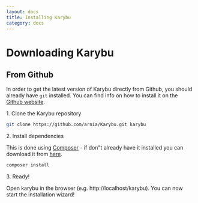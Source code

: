 ```yaml
---
layout: docs
title: Installing Karybu
category: docs
---
```


# Downloading Karybu

## From Github

In order to get the latest version of Karybu directly from Github, you should already have `git` installed. You can find info on how to install it on the [Github website](https://help.github.com/articles/set-up-git).

1\. Clone the Karybu repository

```sh
git clone https://github.com/arnia/Karybu.git karybu
```

2\. Install dependencies

This is done using [Composer](getcomposer.org) - if don"t already have it installed you can download it from [here](http://getcomposer.org/download/).

```sh
composer install
```

3\. Ready!

Open karybu in the browser (e.g. http://localhost/karybu). You can now start the installation wizard!
